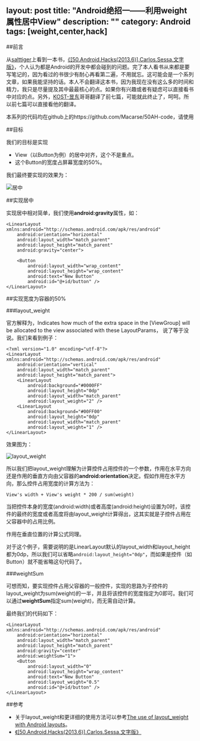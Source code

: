 layout: post
title: "Android绝招一——利用weight属性居中View"
description: ""
category: Android
tags: [weight,center,hack]
---
##前言

从[salttiger](http://www.salttiger.com/)上看到一本书，[《[50.Android.Hacks(2013.6)].Carlos.Sessa.文字版》](http://www.salttiger.com/50-android-hacks/)，个人认为都是Android的开发中都会碰到的问题。完了本人看书从来都是要写笔记的，因为看过的书很少有耐心再看第二遍，不用就忘。这可能会是一个系列文章，如果我能坚持的话。本人不会翻译这本书，因为我现在没有这么多的时间和精力，我只是尽量提及其中最最核心的点。如果你有兴趣或者有疑虑可以直接看书中对应的点。另外，[KOST-昱东](http://blog.csdn.net/u011418185/article/category/1706265)哥哥翻译了前七篇，可能就此终止了，呵呵。所以前七篇可以直接看他的翻译。

<!-- more -->

本系列的代码均在github上的https://github.com/Macarse/50AH-code，请使用

##目标

我们的目标是实现

- View（以Button为例）的居中对齐，这个不是重点。
- 这个Button的宽度占屏幕宽度的50%。

我们最终要实现的效果为：

![居中](http://johnnyimages.qiniudn.com/hack1-center.png)

##实现居中

实现居中相对简单，我们使用**android:gravity**属性，如：

	<LinearLayout xmlns:android="http://schemas.android.com/apk/res/android"
	    android:orientation="horizontal"
	    android:layout_width="match_parent"
	    android:layout_height="match_parent"
	    android:gravity="center">

	    <Button
	        android:layout_width="wrap_content"
	        android:layout_height="wrap_content"
	        android:text="New Button"
	        android:id="@+id/button" />
	</LinearLayout>

##实现宽度为容器的50%

###layout_weight

官方解释为，Indicates how much of the extra space in the [ViewGroup] will be allocated to the view associated with these LayoutParams， 说了等于没说。我们来看到例子：

	<?xml version="1.0" encoding="utf-8"?>
	<LinearLayout xmlns:android="http://schemas.android.com/apk/res/android"
	    android:orientation="vertical"
	    android:layout_width="match_parent"
	    android:layout_height="match_parent">
	    <LinearLayout
	        android:background="#0000FF"
	        android:layout_height="0dp"
	        android:layout_width="match_parent"
	        android:layout_weight="2" />
	    <LinearLayout
	        android:background="#00FF00"
	        android:layout_height="0dp"
	        android:layout_width="match_parent"
	        android:layout_weight="1" />
	</LinearLayout>

效果图为：

![layout_weight](http://www.chess-ix.com/ChessContent/uploads/2012/01/layout4-180x300.png)

所以我们把layout_weight理解为计算控件占用控件的一个参数，作用在水平方向还是作用的垂直方向由父容器的**android:orientation**决定。假如作用在水平方向，那么控件占用宽度的计算方法为：

	View's width + View's weight * 200 / sum(weight)

当把控件本身的宽度(android:width)或者高度(android:height)设置为0时，该控件的最终的宽度或者高度将由layout_weight计算得出，这其实就是子控件占用在父容器中的占用比例。

作用在垂直位置的计算公式同理。

对于这个例子，需要说明的是LinearLayout默认的layout_width和layout_height都为0dp，所以我们可以省略`android:layout_height="0dp"`，而如果是控件（如Button）就不能省略这句代码了。


###weightSum

可想而知，要实现控件占用父容器的一般控件，实现的思路为子控件的layout_weight为sum(weight)的一半，并且将该控件的宽度指定为0即可。我们可以通过**weightSum**指定sum(weight)，而无需自动计算。

最终我们的代码如下：

	<LinearLayout xmlns:android="http://schemas.android.com/apk/res/android"
	    android:orientation="horizontal"
	    android:layout_width="match_parent"
	    android:layout_height="match_parent"
	    android:gravity="center"
	    android:weightSum="1">
	    <Button
	        android:layout_width="0"
	        android:layout_height="wrap_content"
	        android:text="New Button"
	        android:layout_weight="0.5"
	        android:id="@+id/button" />
	</LinearLayout>

##参考

- 关于layout_weight和更详细的使用方法可以参考[The use of layout_weight with Android layouts](http://www.chess-ix.com/blog/the-use-of-layout_weight-with-android-layouts/)。	
- [《[50.Android.Hacks(2013.6)].Carlos.Sessa.文字版》](http://www.salttiger.com/50-android-hacks/)